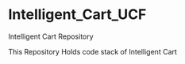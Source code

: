 # Intelligent_Cart_UCF
Intelligent Cart Repository

This Repository Holds code stack of Intelligent Cart
